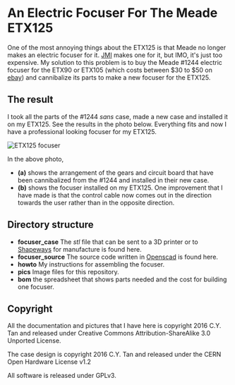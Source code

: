 # An Electric Focuser For The Meade ETX125

One of the most annoying things about the ETX125 is that Meade no
longer makes an electric focuser for
it. [JMI](http://www.jimsmobile.com/buy_motofocus.htm) makes one for
it, but IMO, it's just too expensive. My solution to this problem is
to buy the Meade #1244 electric focuser for the ETX90 or ETX105 (which
costs between $30 to $50 on [ebay](www.ebay.com)) and cannibalize its
parts to make a new focuser for the ETX125.

## The result

I took all the parts of the #1244 _sans_ case, made a new case and
installed it on my ETX125. See the results in the photo
below. Everything fits and now I have a professional looking focuser
for my ETX125.

![ETX125 focuser](https://github.com/cytan299/etx125_electric_focuser/blob/master/pics/summary.png)

In the above photo,
* **(a)** shows the arrangement of the gears and circuit board that
have been cannibalized from the #1244 and installed in their new case.
* **(b)** shows the focuser installed on my ETX125. One improvement
that I have made is that the control cable now comes out in the
direction towards the user rather than in the opposite direction.
 
## Directory structure

* **focuser_case** The _stl_ file that can
  be sent to a 3D printer or to [Shapeways](http://www.shapeways.com)
  for manufacture is found here.
* **focuser_source** The source code written in
  [Openscad](http://www.openscad.org) is found here. 
* **howto** My instructions for assembling the focuser.
* **pics** Image files for this repository.
* **bom** the spreadsheet that shows parts needed and the cost for
  building one focuser.

## Copyright

All the documentation and pictures that I have here is
copyright 2016 C.Y. Tan and released under Creative Commons
Attribution-ShareAlike 3.0 Unported License.

The case design is copyright 2016 C.Y. Tan and released under the CERN
Open Hardware License v1.2

All software is released under GPLv3.



